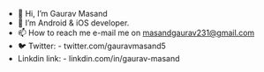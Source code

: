 - 👋 Hi, I’m Gaurav Masand
- 📱 I’m Android & iOS developer.
- 📫 How to reach me e-mail me on masandgaurav231@gmail.com
- 🐦 Twitter: - twitter.com/gauravmasand5
- Linkdin link: - linkdin.com/in/gaurav-masand

